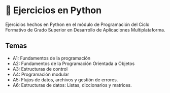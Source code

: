 # 💼 Ejercicios en Python
Ejercicios hechos en Python en el módulo de Programación del Ciclo Formativo de Grado Superior en Desarrollo de Aplicaciones Multiplataforma.

## Temas

- A1: Fundamentos de la programación
- A2: Fundamentos de la Programación Orientada a Objetos
- A3: Estructuras de control
- A4: Programación modular
- A5: Flujos de datos, archivos y gestión de errores.
- A6: Estructuras de datos: Listas, diccionarios y matrices.
